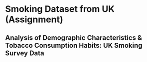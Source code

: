 # Smoking Dataset from UK (Assignment)

## Analysis of Demographic Characteristics & Tobacco Consumption Habits: UK Smoking Survey Data